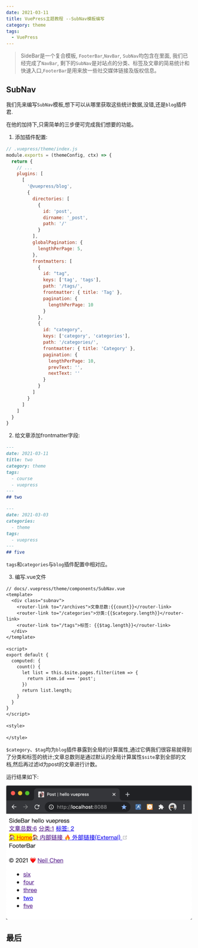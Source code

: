 ```yaml
---
date: 2021-03-11
title: VuePress主题教程 --SubNav模板编写
category: theme
tags:
  - VuePress
---
```


> SideBar是一个复合模板, `FooterBar`,`NavBar`, `SubNav`均包含在里面, 我们已经完成了`NavBar`, 剩下的`SubNav`是对站点的分类、标签及文章的简易统计和快速入口,`FooterBar`是用来放一些社交媒体链接及版权信息。

<!-- more -->

## SubNav

我们先来编写`SubNav`模板,想下可以从哪里获取这些统计数据,没错,还是`blog`插件君.

在他的加持下,只需简单的三步便可完成我们想要的功能。

1. 添加插件配置:

``` js {20-41}
// .vuepress/theme/index.js
module.exports = (themeConfig, ctx) => {
  return {
    // ...
    plugins: [
      [
        '@vuepress/blog',
        {
          directories: [
            {
              id: 'post',
              dirname: '_post',
              path: '/'
            }
          ],
          globalPagination: {
            lengthPerPage: 5,
          },
          frontmatters: [
            {
              id: "tag",
              keys: ['tag', 'tags'],
              path: '/tags/',
              frontmatter: { title: 'Tag' },
              pagination: {
                lengthPerPage: 10
              }
            },
            {
              id: "category",
              keys: ['category', 'categories'],
              path: '/categories/',
              frontmatter: { title: 'Category' },
              pagination: {
                lengthPerPage: 10,
                prevText: '',
                nextText: ''
              }
            }
          ]
        }
      ]
    ]
  }
}
```

2. 给文章添加frontmatter字段:

``` md {4-8}
---
date: 2021-03-11
title: two
category: theme
tags:
  - course
  - vuepress
---
## two 
```

``` md {3-6}
---
date: 2021-03-03
categories:
  - theme
tags:
  - vuepress
---
## five 
```

`tags`和`categories`与`blog`插件配置中相对应。

3. 编写.vue文件

``` vue
// docs/.vuepress/theme/components/SubNav.vue
<template>
  <div class="subnav">
    <router-link to="/archives">文章总数:{{count}}</router-link>
    <router-link to="/categories">分类:{{$category.length}}</router-link>
    <router-link to="/tags">标签: {{$tag.length}}</router-link>
  </div>
</template>

<script>
export default {
  computed: {
    count() {
      let list = this.$site.pages.filter(item => {
        return item.id === 'post';
      })
      return list.length;
    }
  }
}
</script>

<style>

</style>
```

`$category`、`$tag`均为`blog`插件暴露到全局的计算属性,通过它俩我们很容易就得到了分类和标签的统计;文章总数则是通过默认的全局计算属性`$site`拿到全部的文档,然后再过滤id为post的文章进行计数。

运行结果如下:

![截图](/images/learning/subnav.png)

## 最后

